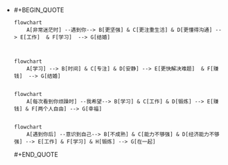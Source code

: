 - #+BEGIN_QUOTE
  ```mermaid
  flowchart
      A[非常迷茫时] --遇到你--> B[更坚强] & C[更注重生活] & D[更懂得沟通] --> E[工作]  & F[学习]  --> G[结婚]
  
  
  
  ```
  ```mermaid
  flowchart
      A[学习] --> B[时间] & C[专注] & D[安静] --> E[更快解决难题]  & F[赚钱]  --> G[结婚]
  
  ```
  ```mermaid
  
  flowchart
      A[每次看到你烦躁时] --我希望--> B[学习] & C[工作] & D[锻炼] --> E[赚钱] & F[两个人自由] --> G[幸福]
  
  ```
  ```mermaid
  
  flowchart
      A[遇到你后] --意识到自己--> B[不成熟] & C[能力不够强] & D[经济能力不够强] --> E[工作] & F[学习] & H[锻炼] --> G[在一起]
  ```
  #+END_QUOTE